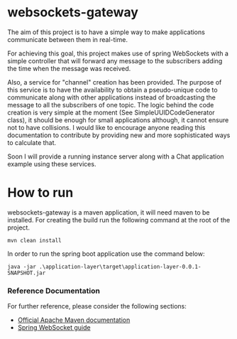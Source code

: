# websockets-gateway
The aim of this project is to have a simple way to make applications communicate between them in real-time.

For achieving this goal, this project makes use of spring WebSockets with a simple controller that will forward any
message to the subscribers adding the time when the message was received.

Also, a service for "channel" creation has been provided. The purpose of this service is to have the availability to obtain
a pseudo-unique code to communicate along with other applications instead of broadcasting the message to all the subscribers
of one topic. The logic behind the code creation is very simple at the moment (See SimpleUUIDCodeGenerator class), it
should be enough for small applications although, it cannot ensure not to have collisions. I would like to encourage
anyone reading this documentation to contribute by providing new and more sophisticated ways to calculate that.

Soon I will provide a running instance server along with a Chat application example using these services.

# How to run
websockets-gateway is a maven application, it will need maven to be installed. For creating the build run the following 
command at the root of the project.

<pre><code>mvn clean install
</code></pre>

In order to run the spring boot application use the command below:

<pre><code>java -jar .\application-layer\target\application-layer-0.0.1-SNAPSHOT.jar
</code></pre>

### Reference Documentation
For further reference, please consider the following sections:

* [Official Apache Maven documentation](https://maven.apache.org/guides/index.html)
* [Spring WebSocket guide](https://spring.io/guides/gs/messaging-stomp-websocket/)

